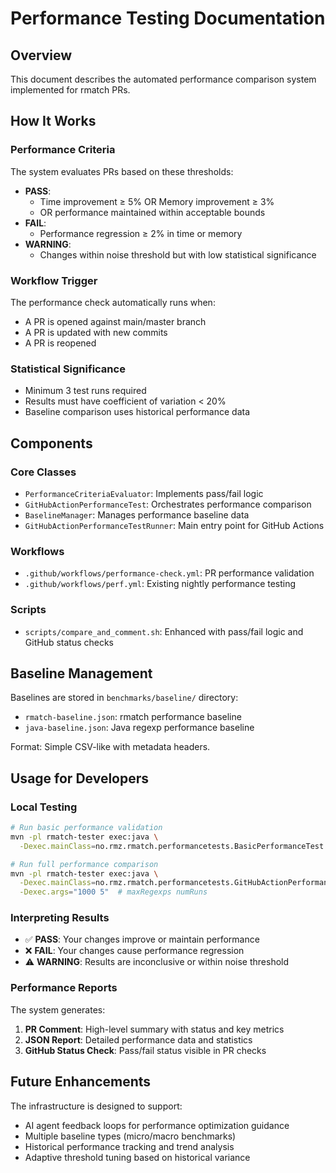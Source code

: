 # Performance Testing Documentation

## Overview

This document describes the automated performance comparison system implemented for rmatch PRs.

## How It Works

### Performance Criteria

The system evaluates PRs based on these thresholds:

- **PASS**: 
  - Time improvement ≥ 5% OR Memory improvement ≥ 3%
  - OR performance maintained within acceptable bounds
- **FAIL**: 
  - Performance regression ≥ 2% in time or memory
- **WARNING**: 
  - Changes within noise threshold but with low statistical significance

### Workflow Trigger

The performance check automatically runs when:
- A PR is opened against main/master branch
- A PR is updated with new commits
- A PR is reopened

### Statistical Significance

- Minimum 3 test runs required
- Results must have coefficient of variation < 20%
- Baseline comparison uses historical performance data

## Components

### Core Classes

- `PerformanceCriteriaEvaluator`: Implements pass/fail logic
- `GitHubActionPerformanceTest`: Orchestrates performance comparison
- `BaselineManager`: Manages performance baseline data
- `GitHubActionPerformanceTestRunner`: Main entry point for GitHub Actions

### Workflows

- `.github/workflows/performance-check.yml`: PR performance validation
- `.github/workflows/perf.yml`: Existing nightly performance testing

### Scripts

- `scripts/compare_and_comment.sh`: Enhanced with pass/fail logic and GitHub status checks

## Baseline Management

Baselines are stored in `benchmarks/baseline/` directory:
- `rmatch-baseline.json`: rmatch performance baseline
- `java-baseline.json`: Java regexp performance baseline

Format: Simple CSV-like with metadata headers.

## Usage for Developers

### Local Testing

```bash
# Run basic performance validation
mvn -pl rmatch-tester exec:java \
  -Dexec.mainClass=no.rmz.rmatch.performancetests.BasicPerformanceTest

# Run full performance comparison  
mvn -pl rmatch-tester exec:java \
  -Dexec.mainClass=no.rmz.rmatch.performancetests.GitHubActionPerformanceTestRunner \
  -Dexec.args="1000 5"  # maxRegexps numRuns
```

### Interpreting Results

- ✅ **PASS**: Your changes improve or maintain performance
- ❌ **FAIL**: Your changes cause performance regression
- ⚠️ **WARNING**: Results are inconclusive or within noise threshold

### Performance Reports

The system generates:
1. **PR Comment**: High-level summary with status and key metrics
2. **JSON Report**: Detailed performance data and statistics
3. **GitHub Status Check**: Pass/fail status visible in PR checks

## Future Enhancements

The infrastructure is designed to support:
- AI agent feedback loops for performance optimization guidance
- Multiple baseline types (micro/macro benchmarks)  
- Historical performance tracking and trend analysis
- Adaptive threshold tuning based on historical variance